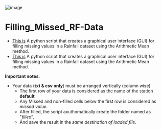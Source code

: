 ![image](https://github.com/DemisoDaba/Filling_Missed_RF-Data/assets/125874545/4473a5d8-c3b5-462f-b750-dd92db06cdb9)

# Filling_Missed_RF-Data


- [This is](./Arithmetic_Mean.py) A python script that creates a graphical user interface (GUI) for filling missing values in a Rainfall dataset using the Arithmetic Mean method.
- [This is](./Arithmetic_Mean.py) A python script that creates a graphical user interface (GUI) for filling missing values in a Rainfall dataset using the Arithmetic Mean method.

**Important notes**:
- Your data (**txt & csv only**) must be arranged vertically (column wise)
    - The first row of your data is considered as the name of the station **default**
    - Any Missed and non-filled cells below the first row is considered as *missed value*.
    - After filled, the script aouthomatically create the folder named as "*filled*",
    - And save the result in the *same destination of loaded file*.
